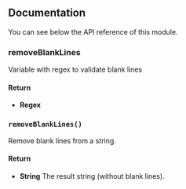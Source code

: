 ## Documentation

You can see below the API reference of this module.

### removeBlankLines

Variable with regex to validate blank lines

#### Return
- **Regex**

### `removeBlankLines()`
Remove blank lines from a string.

#### Return
- **String** The result string (without blank lines).

